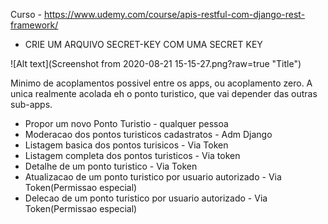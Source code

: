 Curso - https://www.udemy.com/course/apis-restful-com-django-rest-framework/


* CRIE UM ARQUIVO SECRET-KEY COM UMA SECRET KEY


![Alt text](Screenshot from 2020-08-21 15-15-27.png?raw=true "Title")

Minimo de acoplamentos possivel entre os apps, ou acoplamento zero.
A unica realmente acolada eh o ponto turistico, que vai depender das outras sub-apps.


- Propor um novo Ponto Turistio - qualquer pessoa
- Moderacao dos pontos turisticos cadastratos - Adm Django
- Listagem basica dos pontos turisicos - Via Token
- Listagem completa dos pontos turisticos - Via token
- Detalhe de um ponto turistico - Via Token
- Atualizacao de um ponto turistico por usuario autorizado - Via Token(Permissao especial)
- Delecao de um ponto turistico por usuario autorizado - Via Token(Permissao especial)
